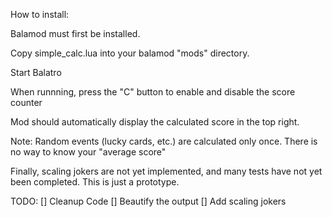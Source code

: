 How to install:

Balamod must first be installed.

Copy simple_calc.lua into your balamod "mods" directory.  

Start Balatro

When runnning, press the "C" button to enable and disable the score counter

Mod should automatically display the calculated score in the top right.

Note:  Random events (lucky cards, etc.) are calculated only once.  There is no way to know your "average score"

Finally, scaling jokers are not yet implemented, and many tests have not yet been completed.  This is just a prototype.

TODO:
[] Cleanup Code
[] Beautify the output
[] Add scaling jokers
